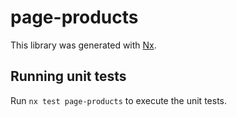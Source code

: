 # page-products

This library was generated with [Nx](https://nx.dev).

## Running unit tests

Run `nx test page-products` to execute the unit tests.
